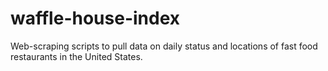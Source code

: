 # waffle-house-index
Web-scraping scripts to pull data on daily status and locations of fast food restaurants in the United States. 
